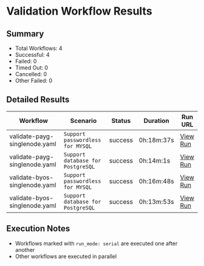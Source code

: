 # Validation Workflow Results

## Summary
- Total Workflows: 4
- Successful: 4
- Failed: 0
- Timed Out: 0
- Cancelled: 0
- Other Failed: 0

## Detailed Results

| Workflow | Scenario | Status | Duration | Run URL |
|----------|----------|---------|-----------|----------|
| validate-payg-singlenode.yaml | `Support passwordless for MYSQL` | success | 0h:18m:37s | [View Run](https://github.com/azure-javaee/rhel-jboss-templates/actions/runs/17364894417) |
| validate-payg-singlenode.yaml | `Support database for PostgreSQL` | success | 0h:14m:1s | [View Run](https://github.com/azure-javaee/rhel-jboss-templates/actions/runs/17364895785) |
| validate-byos-singlenode.yaml | `Support passwordless for MYSQL` | success | 0h:16m:48s | [View Run](https://github.com/azure-javaee/rhel-jboss-templates/actions/runs/17364897193) |
| validate-byos-singlenode.yaml | `Support database for PostgreSQL` | success | 0h:13m:53s | [View Run](https://github.com/azure-javaee/rhel-jboss-templates/actions/runs/17364898453) |


## Execution Notes
- Workflows marked with `run_mode: serial` are executed one after another
- Other workflows are executed in parallel
